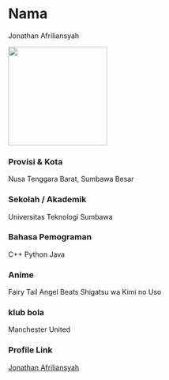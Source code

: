 # Nama
Jonathan Afriliansyah

<img src="https://avatars.githubusercontent.com/siren-song-of-war" width="200" height="200" align="center"/>

### Provisi & Kota
Nusa Tenggara Barat, Sumbawa Besar

### Sekolah / Akademik
Universitas Teknologi Sumbawa

### Bahasa Pemograman

C++
Python
Java

### Anime

Fairy Tail
Angel Beats
Shigatsu wa Kimi no Uso

### klub bola

Manchester United

### Profile Link

[Jonathan Afriliansyah](https://github.com/siren-song-of-war)
